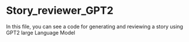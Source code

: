 # Story_reviewer_GPT2
In this file, you can see a code for generating and reviewing a story using GPT2 large Language Model
